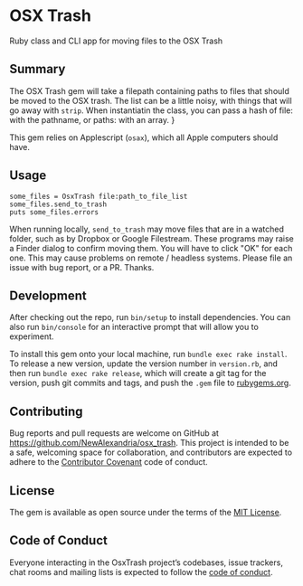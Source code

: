 # OSX Trash

Ruby class and CLI app for moving files to the OSX Trash

## Summary

The OSX Trash gem will take a filepath containing paths to files that should be moved to the OSX trash.  The list can be a little noisy, with things that will go away with `strip`. When instantiatin the class, you can pass a hash of file: with the pathname, or paths: with an array. }

This gem relies on Applescript (`osax`), which all Apple computers should have.

## Usage

```
some_files = OsxTrash file:path_to_file_list
some_files.send_to_trash
puts some_files.errors
```

When running locally, `send_to_trash` may move files that are in a watched folder, such as by Dropbox or Google Filestream.  These programs may raise a Finder dialog to confirm moving them.  You will have to click "OK" for each one.  This may cause problems on remote / headless systems.  Please file an issue with bug report, or a PR.  Thanks.


## Development

After checking out the repo, run `bin/setup` to install dependencies. You can also run `bin/console` for an interactive prompt that will allow you to experiment.

To install this gem onto your local machine, run `bundle exec rake install`. To release a new version, update the version number in `version.rb`, and then run `bundle exec rake release`, which will create a git tag for the version, push git commits and tags, and push the `.gem` file to [rubygems.org](https://rubygems.org).

## Contributing

Bug reports and pull requests are welcome on GitHub at https://github.com/NewAlexandria/osx_trash. This project is intended to be a safe, welcoming space for collaboration, and contributors are expected to adhere to the [Contributor Covenant](http://contributor-covenant.org) code of conduct.

## License

The gem is available as open source under the terms of the [MIT License](https://opensource.org/licenses/MIT).

## Code of Conduct

Everyone interacting in the OsxTrash project’s codebases, issue trackers, chat rooms and mailing lists is expected to follow the [code of conduct](https://github.com/NewAlexandria/osx_trash/blob/master/CODE_OF_CONDUCT.md).
